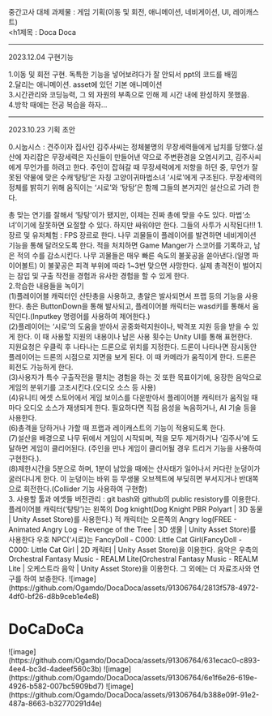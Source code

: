 


중간고사 대체 과제물 : 게임 기획(이동 및 회전, 애니메이션, 네비게이션, UI, 레이캐스트)<br>
<h1제목 : Doca Doca</h1>


<hr>
2023.12.04 구현기능

1.이동 및 회전 구현. 독특한 기능을 넣어보려다가 잘 안되서 ppt의 코드를 배낌 <br>
2.달리는 애니메이션. asset에 있던 기본 애니메이션 <br>
3.시간관리와 코딩능력, 그 외 자원의 부족으로 인해 제 시간 내에 완성하지 못했음. <br>
4.방학 때에는 전공 복습을 하자...<br>

<hr>

2023.10.23 기획 초안
<p>0.시눕시스 : 견주이자 집사인 김주사씨는 정체불명의 무장세력들에게 납치를 당했다.설산에 자리잡은 무장세력은 자신들이 만들어낸 약으로 주변환경을 오염시키고, 김주사씨에게 무언가를 하려고 한다. 주인이 잡혀갈 때 무장세력에게 저항을 하던 중, 무언가 잘못된 약물에 맞은 수캐‘탕탕’은 자칭 고양이귀마법소녀 ‘시로’에게 구조된다. 무장세력의 정체를 밝히기 위해 움직이는 ‘시로’와 ’탕탕’은 함께 그들의 본거지인 설산으로 가려 한다.</p>
 총 맞는 연기를 잘해서 ‘탕탕’이가 됐지만, 이제는 진짜 총에 맞을 수도 있다. 마법’소녀’이기에 잘못하면 요절할 수 있다. 하지만 싸워야만 한다. 그들의 사투가 시작된다!!!
1.장르 및 유저체험 : FPS 장르로 한다. 나무 괴물들이 플레이어를 발견하면 네비게이션 기능을 통해 달려오도록 한다. 적을 처치하면 Game Manger가 스코어를 기록하고, 남은 적의 수를 감소시킨다. 
 나무 괴물들은 매우 빠른 속도의 불꽃공을 쏟아낸다.(일명 파이어볼트) 이 불꽃공은 피격 부위에 따라 1~3번 맞으면 사망한다. 실제 총격전이 벌어지는 잠입 및 구출 작전을 경험과 유사한 경험을 할 수 있게 한다.<br>
2.학습한 내용들을 녹이기 <br>
(1)플레이어블 캐릭터인 산탄총을 사용하고, 총알은 발사되면서 프랩 등의 기능을 사용한다. 총은 ButtonDown을 통해 발사되고, 플레이어블 캐릭터는 wasd키를 통해서 움직인다.(Inputkey 명령어를 사용하여 제어한다.)<br>
(2)플레이어는 ‘시로’의 도움을 받아서 공중화력지원이나, 박격포 지원 등을 받을 수 있게 한다. 이 때 사용할 지원의 내용이나 남은 사용 횟수는 Unity UI를 통해 표현한다.<br> 지원요청은 우클릭 후 나타나는 드론으로 위치를 지정한다. 드론이 나타나면 잠시동안 플레이어는 드론의 시점으로 지면을 보게 된다. 이 때 카메라가 움직이게 한다. 드론은 회전도 가능하게 한다.<br>
(3)사용자가 특수 구출작전을 펼치는 경험을 하는 것 또한 목표이기에, 웅장한 음악으로 게임의 분위기를 고조시킨다.(오디오 소스 등 사용)<br>
(4)유니티 에셋 스토어에서 게임 보이스를 다운받아서 플레이어블 캐릭터가 움직일 때마다 오디오 소스가 재생되게 한다. 필요하다면 직접 음성을 녹음하거나, AI 기술 등을 사용한다.<br>
(6)총격을 당하거나 가할 때 프랩과 레이캐스트의 기능이 적용되도록 한다.<br>
(7)설산을 배경으로 나무 뒤에서 게임이 시작되며, 적을 모두 제거하거나 ‘김주사’에 도달하면 게임이 클리어된다. (주인을 만나 게임이 클리어될 경우 트리거 기능을 사용하여 구현한다.).<br>
(8)제한시간을 5분으로 하며, 1분이 남았을 때에는 산사태가 일어나서 커다란 눈덩이가 굴러다니게 한다. 이 눈덩이는 바위 등 무생물 오브젝트에 부딪히면 부서지거나 반대쪽으로 회전한다.(Collider 기능 사용하여 구현함)<br>
3. 사용할 툴과 에셋들
버전관리 : git bash와 github의 public resistory를 이용한다.
플레이어블 캐릭터(‘탕탕’)는 왼쪽의 Dog knight(Dog Knight PBR Polyart | 3D 동물 | Unity Asset Store)를 사용한다.)
적 캐릭터는 오른쪽의 Angry log(FREE - Animated Angry Log - Revenge of the Tree | 3D 생물 | Unity Asset Store)를 사용한다
우호 NPC(‘시로)는 FancyDoll - C000: Little Cat Girl(FancyDoll - C000: Little Cat Girl | 2D 캐릭터 | Unity Asset Store)을 이용한다.
 음악은 우측의 Orchestral Fantasy Music - REALM Lite(Orchestral Fantasy Music - REALM Lite | 오케스트라 음악 | Unity Asset Store)을 이용한다.
 그 외에는 더 자료조사와 연구를 하여 보충한다.
![image](https://github.com/Ogamdo/DocaDoca/assets/91306764/2813f578-4972-4df0-bf26-d8b9ceb1e4e8)<h1>DoCaDoCa</h1>
![image](https://github.com/Ogamdo/DocaDoca/assets/91306764/631ecac0-c893-4ee4-bc3d-4adeef560c3b)
![image](https://github.com/Ogamdo/DocaDoca/assets/91306764/6e1f6e26-619e-4926-b582-007bc5909bd7)
![image](https://github.com/Ogamdo/DocaDoca/assets/91306764/b388e09f-91e2-487a-8663-b32770291d4e)
